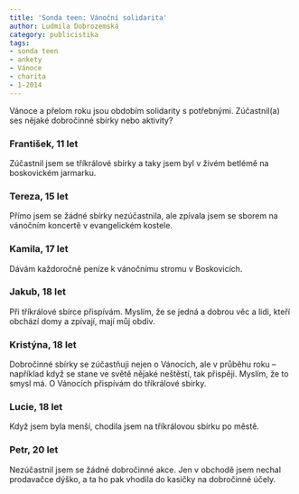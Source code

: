 ```yaml
---
title: 'Sonda teen: Vánoční solidarita'
author: Ludmila Dobrozemská
category: publicistika
tags:
- sonda teen
- ankety
- Vánoce
- charita
- 1-2014
---
```


Vánoce a přelom roku jsou obdobím solidarity s potřebnými. Zúčastnil(a) ses nějaké dobročinné sbírky nebo aktivity?

### František, 11 let
Zúčastnil jsem se tříkrálové sbírky a taky jsem byl v živém betlémě na boskovickém jarmarku.

### Tereza, 15 let
Přímo jsem se žádné sbírky nezúčastnila, ale zpívala jsem se sborem na vánočním koncertě v evangelickém kostele.

### Kamila, 17 let
Dávám každoročně peníze k vánočnímu stromu v Boskovicích.

### Jakub, 18 let
Při tříkrálové sbírce přispívám. Myslím, že se jedná a dobrou věc a lidi, kteří obchází domy a zpívají, mají můj obdiv.

### Kristýna, 18 let
Dobročinné sbírky se zúčastňuji nejen o Vánocích, ale v průběhu roku – například když se stane ve světě nějaké neštěstí, tak přispěji. Myslím, že to smysl má. O Vánocích přispívám do tříkrálové sbírky.

### Lucie, 18 let
Když jsem byla menší, chodila jsem na tříkrálovou sbírku po městě.

### Petr, 20 let
Nezúčastnil jsem se žádné dobročinné akce. Jen v obchodě jsem nechal prodavačce dýško, a ta ho pak vhodila do kasičky na dobročinné účely.
